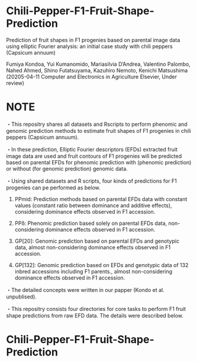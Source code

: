 # Chili-Pepper-F1-Fruit-Shape-Prediction

Prediction of fruit shapes in F1 progenies based on parental image data using elliptic Fourier analysis: an initial case study with chili peppers (Capsicum annuum)

Fumiya Kondoa, Yui Kumanomido, Mariasilvia D’Andrea, Valentino Palombo, Nahed Ahmed, Shino Futatsuyama, Kazuhiro Nemoto, Kenichi Matsushima
(20205-04-11 Computer and Electronics in Agriculture Elsevier, Under review)


# NOTE
・This repositry shares all datasets and Rscripts to perform phenomic and genomic prediction methods to estimate fruit shapes of F1 progenies in chili peppers (Capsicum annuum).

・In these prediction, Elliptic Fourier descriptors (EFDs) extracted fruit image data are used and fruit contours of F1 progenies will be predicted based on parental EFDs for phenomic prediction with (phenomic prediction) or without (for genomic prediction) genomic data. 

・Using shared datasets and R scripts, four kinds of predictions for F1 progenies can pe performed as below.

1. PPmid: Prediction methods based on parental EFDs data with constant values (constant ratio between dominance and additive effects), considering dominance effects observed in F1 accession.

2. PPδ: Phenomic prediction based solely on parental EFDs data, non-considering dominance effects observed in F1 accession.

3. GP[20]: Genomic prediction based on parental EFDs and genotypic data, almost non-considering dominance effects observed in F1 accession.

4. GP[132]: Genomic prediction based on EFDs and genotypic data of 132 inbred accessions including F1 parents., almost non-considering dominance effects observed in F1 accession.

・The detailed concepts were written in our papper (Kondo et al. unpublised).

・This repositry consists four directories for core tasks to perform F1 fruit shape predictions from raw EFD data. The details were described below.

# Chili-Pepper-F1-Fruit-Shape-Prediction
